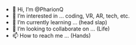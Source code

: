 - 👋 Hi, I’m @PharionQ
- 👀 I’m interested in ... coding, VR, AR, tech, etc.
- 🌱 I’m currently learning ... (head slap)
- 💞️ I’m looking to collaborate on ... (Life)
- 📫 How to reach me ... (Hands)

<!---
PharionQ/PharionQ is a ✨ special ✨ repository because its `README.md` (this file) appears on your GitHub profile.
You can click the Preview link to take a look at your changes.
--->
